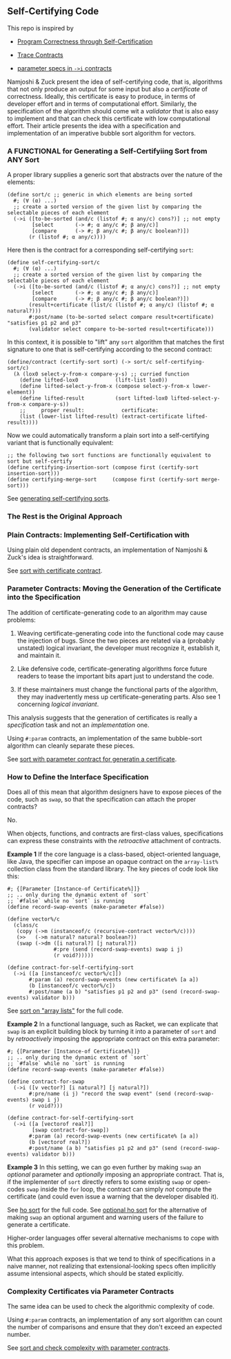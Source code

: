 ## Self-Certifying Code

This repo is inspired by

- [Program Correctness through Self-Certification](https://cacm.acm.org/research/program-correctness-through-self-certification/)

- [Trace Contracts](https://www.cambridge.org/core/journals/journal-of-functional-programming/article/trace-contracts/4AF1C7361751839FF7E2DEBC65A050EE)

- [parameter specs in `->i` contracts](https://docs.racket-lang.org/reference/function-contracts.html#%28form._%28%28lib._racket%2Fcontract%2Fbase..rkt%29._-~3ei%29%29)

Namjoshi & Zuck present the idea of self-certifying code, that is,
algorithms that not only produce an output for some input but also a
_certificate_ of correctness. Ideally, this certificate is easy to
produce, in terms of developer effort and in terms of computational
effort. Similarly, the specification of the algorithm should come wit
a _validator_ that is also easy to implement and that can check this
certificate with low computational effort. Their article presents the
idea with a specification and implementation of an imperative bubble
sort algorithm for vectors.



### A FUNCTIONAL for Generating a Self-Certifyiing Sort from ANY Sort

A proper library supplies a generic sort that abstracts over the nature of the elements: 

```
(define sort/c ;; generic in which elements are being sorted 
  #; (∀ (α) ...)
  ;; create a sorted version of the given list by comparing the selectable pieces of each element
  (->i ([to-be-sorted (and/c (listof #; α any/c) cons?)] ;; not empty
        [select       (-> #; α any/c #; β any/c)]
        [compare      (-> #; β any/c #; β any/c boolean?)])
       (r (listof #; α any/c))))
```

Here then is the contract for a corresponding self-certifying `sort`: 

```
(define self-certifying-sort/c
  #; (∀ (α) ...)
  ;; create a sorted version of the given list by comparing the selectable pieces of each element
  (->i ([to-be-sorted (and/c (listof #; α any/c) cons?)] ;; not empty
        [select       (-> #; α any/c #; β any/c)]
        [compare      (-> #; β any/c #; β any/c boolean?)])
       (result+certificate (list/c (listof #; α any/c) (listof #; α natural?)))
       #:post/name (to-be-sorted select compare result+certificate) "satisfies p1 p2 and p3"
       (validator select compare to-be-sorted result+certificate)))
```

In this context, it is possible to "lift" any `sort` algorithm that matches the first signature to one that is self-certifying according to the second contract:

```
(define/contract (certify-sort sort) (-> sort/c self-certifying-sort/c)
  (λ (lox0 select-y-from-x compare-y-s) ;; curried function 
    (define lifted-lox0            (lift-list lox0))
    (define lifted-select-y-from-x (compose select-y-from-x lower-element))
    (define lifted-result          (sort lifted-lox0 lifted-select-y-from-x compare-y-s))
    ;;     proper result:            certificate: 
    (list (lower-list lifted-result) (extract-certificate lifted-result))))
```

Now we could automatically transform a plain sort into a self-certifying variant that is functionally equivalent:

```
;; the following two sort functions are functionally equivalent to sort but self-certify
(define certifying-insertion-sort (compose first (certify-sort insertion-sort)))
(define certifying-merge-sort     (compose first (certify-sort merge-sort)))
```

See [generating self-certifying sorts](generic-self-certifying-sorts.rkt).

### The Rest is the Original Approach 


### Plain Contracts: Implementing Self-Certification with 

Using plain old dependent contracts, an implementation of Namjoshi &
Zuck's idea is straightforward.

See [sort with certificate contract](sort-certificate.rkt). 


### Parameter Contracts: Moving the Generation of the Certificate into the Specification

The addition of certificate-generating code to an algorithm may cause
problems:

1. Weaving certificate-generating code into the functional code may
   cause the injection of bugs. Since the two pieces are related via a
   (probably unstated) logical invariant, the developer must recognize
   it, establish it, and maintain it.

2. Like defensive code, certificate-generating algorithms force future
   readers to tease the important bits apart just to understand the
   code.

3. If these maintainers must change the functional parts of the
   algorithm, they may inadvertently mess up certificate-generating
    parts. Also see 1 concerning _logical invariant_. 

This analysis suggests that the generation of certificates is really a
_specification_ task and not an _implementation_ one.

Using `#:param` contracts, an implementation of the same bubble-sort
algorithm can cleanly separate these pieces.

See [sort with parameter contract for generatin a certificate](sort-certificate-param.rkt).


### How to Define the Interface Specification

Does all of this mean that algorithm designers have to expose pieces
of the code, such as `swap`, so that the specification can attach the
proper contracts?

No.

When objects, functions, and contracts are first-class values,
specifications can express these constraints with the _retroactive_
attachment of contracts.

**Example 1** If the core language is a class-based, object-oriented
  language, like Java, the specifier can impose an opaque contract on
  the `array-list%` collection class from the standard library. The
  key pieces of code look like this:

```
#; {[Parameter [Instance-of Certificate%]]}
;; .. only during the dynamic extent of `sort`
;; `#false` while no `sort` is running
(define record-swap-events (make-parameter #false))

(define vector%/c
  (class/c
   (copy (->m (instanceof/c (recursive-contract vector%/c))))
   (>>   (->m natural? natural? boolean?))
   (swap (->dm ([i natural?] [j natural?])
               #:pre (send (record-swap-events) swap i j)
               (r void?)))))

(define contract-for-self-certifying-sort
  (->i ([a [instanceof/c vector%/c]])
       #:param (a) record-swap-events (new certificate% [a a])
       (b [instanceof/c vector%/c])
       #:post/name (a b) "satisfies p1 p2 and p3" (send (record-swap-events) validator b)))
```

See [sort on "array lists"](sort-certificate-param-class.rkt) for the full code. 


**Example 2** In a functional language, such as Racket, we can
  explicate that `swap` is an explicit building block by turning it
  into a parameter of `sort` and by _retroactively_ imposing the
  appropriate contract on this extra parameter:

```
#; {[Parameter [Instance-of Certificate%]]}
;; .. only during the dynamic extent of `sort`
;; `#false` while no `sort` is running
(define record-swap-events (make-parameter #false))

(define contract-for-swap
  (->i ([v vector?] [i natural?] [j natural?])
       #:pre/name (i j) "record the swap event" (send (record-swap-events) swap i j)
       (r void?)))

(define contract-for-self-certifying-sort
  (->i ([a [vectorof real?]]
        [swap contract-for-swap])
       #:param (a) record-swap-events (new certificate% [a a])
       (b [vectorof real?])
       #:post/name (a b) "satisfies p1 p2 and p3" (send (record-swap-events) validator b)))
```

**Example 3** In this setting, we can go even further by making `swap`
  an _optional_ parameter and _optionally_ imposing an appropriate
  contract. That is, if the implementer of `sort` directly refers to
  some existing `swap` or open-codes `swap` inside the `for` loop,
  the contract can simply _not_ compute the certificate (and could
  even issue a warning that the developer disabled it).

See [ho sort](sort-certificate-param-ho.rkt) for the full code.  See
[optional ho sort](sort-certificate-optional.rkt) for the alternative
of making `swap` an optional argument and warning users of the failure
to generate a certificate.

Higher-order languages offer several alternative mechanisms to cope
with this problem.

What this approach exposes is that we tend to think of specifications
in a naive manner, not realizing that extensional-looking specs often
implicitly assume intensional aspects, which should be stated explicitly.


### Complexity Certificates via Parameter Contracts

The same idea can be used to check the algorithmic complexity of code.

Using `#:param` contracts, an implementation of any sort algorithm can
count the number of comparisons and ensure that they don't exceed an
expected number. 

See [sort and check complexity with parameter contracts](sort-complexity.rkt).

